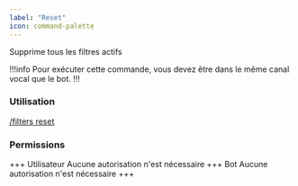 ```yaml
---
label: "Reset"
icon: command-palette
---
```


Supprime tous les filtres actifs

!!!info
Pour exécuter cette commande, vous devez être dans le même canal vocal que le bot.
!!!

### Utilisation

[/filters reset]()

### Permissions

+++ Utilisateur
Aucune autorisation n'est nécessaire
+++ Bot
Aucune autorisation n'est nécessaire
+++